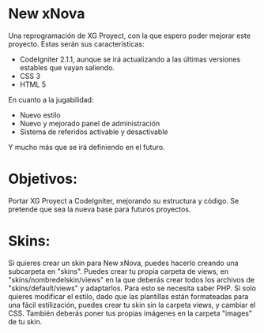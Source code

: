 New xNova
===============

Una reprogramación de XG Proyect, con la que espero poder mejorar este proyecto. Estas serán
sus características:

* CodeIgniter 2.1.1, aunque se irá actualizando a las últimas versiones estables que vayan saliendo.
* CSS 3
* HTML 5

En cuanto a la jugabilidad:

* Nuevo estilo
* Nuevo y mejorado panel de administración
* Sistema de referidos activable y desactivable

Y mucho más que se irá definiendo en el futuro.

Objetivos:
==========

Portar XG Proyect a CodeIgniter, mejorando su estructura y código. Se pretende que sea la nueva
base para futuros proyectos.

Skins:
======

Si quieres crear un skin para New xNova, puedes hacerlo creando una subcarpeta en "skins". Puedes
crear tu propia carpeta de views, en "skins/nombredelskin/views" en la que deberás crear todos los
archivos de "skins/default/views" y adaptarlos. Para esto se necesita saber PHP. Si solo quieres
modificar el estilo, dado que las plantillas están formateadas para una fácil estilización, puedes
crear tu skin sin la carpeta views, y cambiar el CSS. También deberás poner tus propias imágenes en
la carpeta "images" de tu skin.